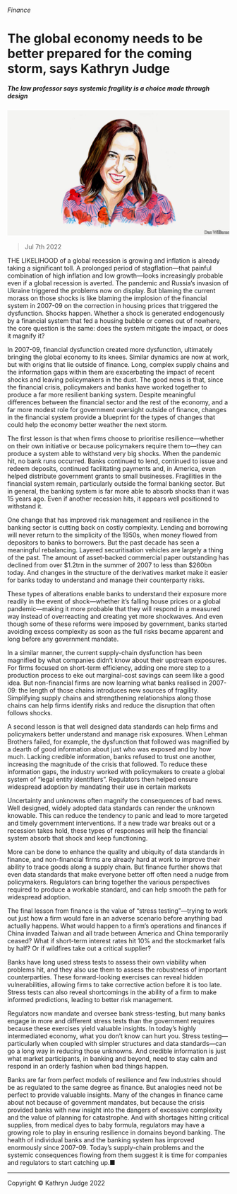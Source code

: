 ###### Finance

# The global economy needs to be better prepared for the coming storm, says Kathryn Judge 

##### The law professor says systemic fragility is a choice made through design 

![image](images/20220709_BID003.jpg) 

> Jul 7th 2022 

THE LIKELIHOOD of a global recession is growing and inflation is already taking a significant toll. A prolonged period of stagflation—that painful combination of high inflation and low growth—looks increasingly probable even if a global recession is averted. The pandemic and Russia’s invasion of Ukraine triggered the problems now on display. But blaming the current morass on those shocks is like blaming the implosion of the financial system in 2007-09 on the correction in housing prices that triggered the dysfunction. Shocks happen. Whether a shock is generated endogenously by a financial system that fed a housing bubble or comes out of nowhere, the core question is the same: does the system mitigate the impact, or does it magnify it? 

In 2007-09, financial dysfunction created more dysfunction, ultimately bringing the global economy to its knees. Similar dynamics are now at work, but with origins that lie outside of finance. Long, complex supply chains and the information gaps within them are exacerbating the impact of recent shocks and leaving policymakers in the dust. The good news is that, since the financial crisis, policymakers and banks have worked together to produce a far more resilient banking system. Despite meaningful differences between the financial sector and the rest of the economy, and a far more modest role for government oversight outside of finance, changes in the financial system provide a blueprint for the types of changes that could help the economy better weather the next storm. 

The first lesson is that when firms choose to prioritise resilience—whether on their own initiative or because policymakers require them to—they can produce a system able to withstand very big shocks. When the pandemic hit, no bank runs occurred. Banks continued to lend, continued to issue and redeem deposits, continued facilitating payments and, in America, even helped distribute government grants to small businesses. Fragilities in the financial system remain, particularly outside the formal banking sector. But in general, the banking system is far more able to absorb shocks than it was 15 years ago. Even if another recession hits, it appears well positioned to withstand it.

One change that has improved risk management and resilience in the banking sector is cutting back on costly complexity. Lending and borrowing will never return to the simplicity of the 1950s, when money flowed from depositors to banks to borrowers. But the past decade has seen a meaningful rebalancing. Layered securitisation vehicles are largely a thing of the past. The amount of asset-backed commercial paper outstanding has declined from over $1.2trn in the summer of 2007 to less than $260bn today. And changes in the structure of the derivatives market make it easier for banks today to understand and manage their counterparty risks. 

These types of alterations enable banks to understand their exposure more readily in the event of shock—whether it’s falling house prices or a global pandemic—making it more probable that they will respond in a measured way instead of overreacting and creating yet more shockwaves. And even though some of these reforms were imposed by government, banks started avoiding excess complexity as soon as the full risks became apparent and long before any government mandate.

In a similar manner, the current supply-chain dysfunction has been magnified by what companies didn’t know about their upstream exposures. For firms focused on short-term efficiency, adding one more step to a production process to eke out marginal-cost savings can seem like a good idea. But non-financial firms are now learning what banks realised in 2007-09: the length of those chains introduces new sources of fragility. Simplifying supply chains and strengthening relationships along those chains can help firms identify risks and reduce the disruption that often follows shocks.

A second lesson is that well designed data standards can help firms and policymakers better understand and manage risk exposures. When Lehman Brothers failed, for example, the dysfunction that followed was magnified by a dearth of good information about just who was exposed and by how much. Lacking credible information, banks refused to trust one another, increasing the magnitude of the crisis that followed. To reduce these information gaps, the industry worked with policymakers to create a global system of “legal entity identifiers”. Regulators then helped ensure widespread adoption by mandating their use in certain markets 

Uncertainty and unknowns often magnify the consequences of bad news. Well designed, widely adopted data standards can render the unknown knowable. This can reduce the tendency to panic and lead to more targeted and timely government interventions. If a new trade war breaks out or a recession takes hold, these types of responses will help the financial system absorb that shock and keep functioning. 

More can be done to enhance the quality and ubiquity of data standards in finance, and non-financial firms are already hard at work to improve their ability to trace goods along a supply chain. But finance further shows that even data standards that make everyone better off often need a nudge from policymakers. Regulators can bring together the various perspectives required to produce a workable standard, and can help smooth the path for widespread adoption. 

The final lesson from finance is the value of “stress testing”—trying to work out just how a firm would fare in an adverse scenario before anything bad actually happens. What would happen to a firm’s operations and finances if China invaded Taiwan and all trade between America and China temporarily ceased? What if short-term interest rates hit 10% and the stockmarket falls by half? Or if wildfires take out a critical supplier?

Banks have long used stress tests to assess their own viability when problems hit, and they also use them to assess the robustness of important counterparties. These forward-looking exercises can reveal hidden vulnerabilities, allowing firms to take corrective action before it is too late. Stress tests can also reveal shortcomings in the ability of a firm to make informed predictions, leading to better risk management. 

Regulators now mandate and oversee bank stress-testing, but many banks engage in more and different stress tests than the government requires because these exercises yield valuable insights. In today’s highly intermediated economy, what you don’t know can hurt you. Stress testing—particularly when coupled with simpler structures and data standards—can go a long way in reducing those unknowns. And credible information is just what market participants, in banking and beyond, need to stay calm and respond in an orderly fashion when bad things happen. 

Banks are far from perfect models of resilience and few industries should be as regulated to the same degree as finance. But analogies need not be perfect to provide valuable insights. Many of the changes in finance came about not because of government mandates, but because the crisis provided banks with new insight into the dangers of excessive complexity and the value of planning for catastrophe. And with shortages hitting critical supplies, from medical dyes to baby formula, regulators may have a growing role to play in ensuring resilience in domains beyond banking. The health of individual banks and the banking system has improved enormously since 2007-09. Today’s supply-chain problems and the systemic consequences flowing from them suggest it is time for companies and regulators to start catching up.■

_______________


Copyright © Kathryn Judge 2022



